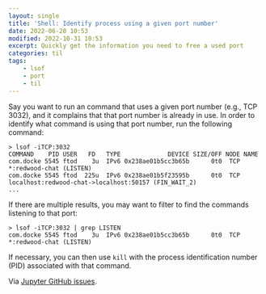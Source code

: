 ```yaml
---
layout: single
title: 'Shell: Identify process using a given port number'
date: 2022-06-28 10:53
modified: 2022-10-31 10:53
excerpt: Quickly get the information you need to free a used port
categories: til
tags:
    - lsof
    - port
    - til
---
```


Say you want to run an command that uses a given port number (e.g., TCP 3032),
and it complains that that port number is already in use.
In order to identify what command is using that port number, run the following command:

```shell
> lsof -iTCP:3032
COMMAND    PID USER   FD   TYPE             DEVICE SIZE/OFF NODE NAME
com.docke 5545 ftod    3u  IPv6 0x238ae01b5cc3b65b      0t0  TCP *:redwood-chat (LISTEN)
com.docke 5545 ftod  225u  IPv6 0x238ae01b5f23595b      0t0  TCP localhost:redwood-chat->localhost:50157 (FIN_WAIT_2)
...
```

If there are multiple results, you may want to filter to find the commands listening to that port:

```shell
> lsof -iTCP:3032 | grep LISTEN
com.docke 5545 ftod    3u  IPv6 0x238ae01b5cc3b65b      0t0  TCP *:redwood-chat (LISTEN)
```

If necessary, you can then use `kill` with the process identification number (PID) associated with that command.

Via [Jupyter GitHub issues](https://github.com/jupyter/notebook/issues/2844#issuecomment-385882596).
